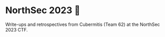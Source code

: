 # NorthSec 2023 🚩

Write-ups and retrospectives from Cubermitis (Team 62) at the NorthSec 2023 CTF. 